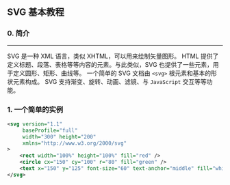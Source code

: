 ## SVG 基本教程

### 0. 简介

---

SVG 是一种 XML 语言，类似 XHTML，可以用来绘制矢量图形。 
HTML 提供了定义标题、段落、表格等等内容的元素。与此类似，SVG 也提供了一些元素，用于定义圆形、矩形、曲线等。
一个简单的 SVG 文档由 `<svg>` 根元素和基本的形状元素构成。
SVG 支持渐变、旋转、动画、滤镜、与 `JavaScript` 交互等等功能。

### 1. 一个简单的实例
```svg
<svg version="1.1"
     baseProfile="full"
     width="300" height="200"
     xmlns="http://www.w3.org/2000/svg"
>
    <rect width="100%" height="100%" fill="red" />
    <circle cx="150" cy="100" r="80" fill="green" />
    <text x="150" y="125" font-size="60" text-anchor="middle" fill="white">SVG</text>
</svg>
```

